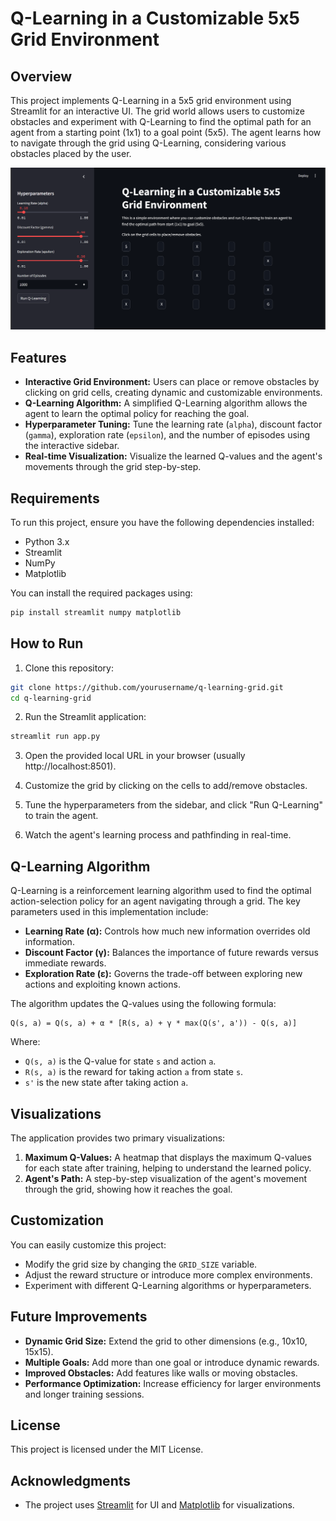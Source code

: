 
# Q-Learning in a Customizable 5x5 Grid Environment

## Overview

This project implements Q-Learning in a 5x5 grid environment using Streamlit for an interactive UI. The grid world allows users to customize obstacles and experiment with Q-Learning to find the optimal path for an agent from a starting point (1x1) to a goal point (5x5). The agent learns how to navigate through the grid using Q-Learning, considering various obstacles placed by the user.

![Q-Learning Example](./image.png) <!-- Replace with an actual image of the interface -->

## Features

- **Interactive Grid Environment:** Users can place or remove obstacles by clicking on grid cells, creating dynamic and customizable environments.
- **Q-Learning Algorithm:** A simplified Q-Learning algorithm allows the agent to learn the optimal policy for reaching the goal.
- **Hyperparameter Tuning:** Tune the learning rate (`alpha`), discount factor (`gamma`), exploration rate (`epsilon`), and the number of episodes using the interactive sidebar.
- **Real-time Visualization:** Visualize the learned Q-values and the agent's movements through the grid step-by-step.

## Requirements

To run this project, ensure you have the following dependencies installed:

- Python 3.x
- Streamlit
- NumPy
- Matplotlib

You can install the required packages using:

```bash
pip install streamlit numpy matplotlib
```

## How to Run

1. Clone this repository:

```bash
git clone https://github.com/yourusername/q-learning-grid.git
cd q-learning-grid
```

2. Run the Streamlit application:

```bash
streamlit run app.py
```

3. Open the provided local URL in your browser (usually http://localhost:8501).

4. Customize the grid by clicking on the cells to add/remove obstacles.

5. Tune the hyperparameters from the sidebar, and click "Run Q-Learning" to train the agent.

6. Watch the agent's learning process and pathfinding in real-time.

## Q-Learning Algorithm

Q-Learning is a reinforcement learning algorithm used to find the optimal action-selection policy for an agent navigating through a grid. The key parameters used in this implementation include:

- **Learning Rate (α):** Controls how much new information overrides old information.
- **Discount Factor (γ):** Balances the importance of future rewards versus immediate rewards.
- **Exploration Rate (ε):** Governs the trade-off between exploring new actions and exploiting known actions.
  
The algorithm updates the Q-values using the following formula:

```
Q(s, a) = Q(s, a) + α * [R(s, a) + γ * max(Q(s', a')) - Q(s, a)]
```

Where:
- `Q(s, a)` is the Q-value for state `s` and action `a`.
- `R(s, a)` is the reward for taking action `a` from state `s`.
- `s'` is the new state after taking action `a`.

## Visualizations

The application provides two primary visualizations:
1. **Maximum Q-Values:** A heatmap that displays the maximum Q-values for each state after training, helping to understand the learned policy.
2. **Agent's Path:** A step-by-step visualization of the agent's movement through the grid, showing how it reaches the goal.

## Customization

You can easily customize this project:
- Modify the grid size by changing the `GRID_SIZE` variable.
- Adjust the reward structure or introduce more complex environments.
- Experiment with different Q-Learning algorithms or hyperparameters.

## Future Improvements

- **Dynamic Grid Size:** Extend the grid to other dimensions (e.g., 10x10, 15x15).
- **Multiple Goals:** Add more than one goal or introduce dynamic rewards.
- **Improved Obstacles:** Add features like walls or moving obstacles.
- **Performance Optimization:** Increase efficiency for larger environments and longer training sessions.

## License

This project is licensed under the MIT License.

## Acknowledgments

- The project uses [Streamlit](https://streamlit.io/) for UI and [Matplotlib](https://matplotlib.org/) for visualizations.
